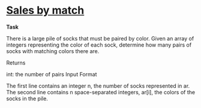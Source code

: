 # [Sales by match](https://www.hackerrank.com/challenges/one-month-preparation-kit-sock-merchant/problem?isFullScreen=true&h_l=interview&playlist_slugs%5B%5D=preparation-kits&playlist_slugs%5B%5D=one-month-preparation-kit&playlist_slugs%5B%5D=one-month-week-two)

**Task**

There is a large pile of socks that must be paired by color. Given an array of integers representing the color of each sock, determine how many pairs of socks with matching colors there are.

Returns

int: the number of pairs
Input Format

The first line contains an integer n, the number of socks represented in ar.
The second line contains n space-separated integers, ar[i], the colors of the socks in the pile.